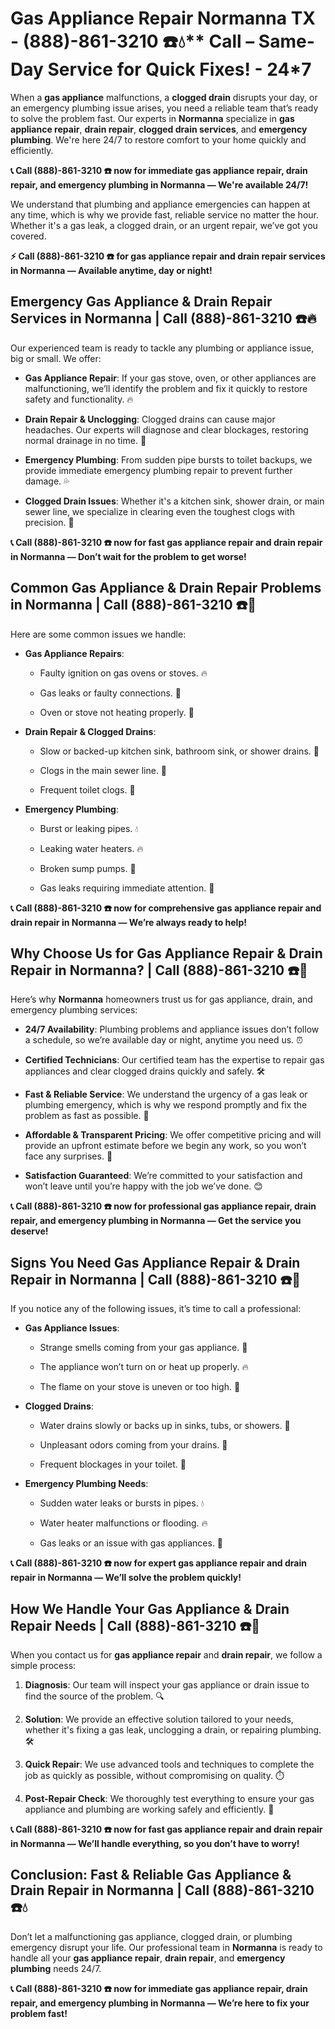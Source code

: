 # Gas Appliance Repair Normanna TX - (888)-861-3210 ☎️💧** Call – Same-Day Service for Quick Fixes! - 24*7

When a **gas appliance** malfunctions, a **clogged drain** disrupts your day, or an emergency plumbing issue arises, you need a reliable team that’s ready to solve the problem fast. Our experts in **Normanna** specialize in **gas appliance repair**, **drain repair**, **clogged drain services**, and **emergency plumbing**. We're here 24/7 to restore comfort to your home quickly and efficiently.

**📞 Call (888)-861-3210 ☎️ now for immediate **gas appliance repair**, **drain repair**, and **emergency plumbing** in Normanna — We're available 24/7!**

We understand that plumbing and appliance emergencies can happen at any time, which is why we provide fast, reliable service no matter the hour. Whether it's a gas leak, a clogged drain, or an urgent repair, we’ve got you covered.

**⚡ Call (888)-861-3210 ☎️ for **gas appliance repair** and **drain repair** services in Normanna — Available anytime, day or night!**

## **Emergency Gas Appliance & Drain Repair Services in Normanna | Call (888)-861-3210 ☎️🔥**

Our experienced team is ready to tackle any plumbing or appliance issue, big or small. We offer:

- **Gas Appliance Repair**: If your gas stove, oven, or other appliances are malfunctioning, we’ll identify the problem and fix it quickly to restore safety and functionality. 🔥
- **Drain Repair & Unclogging**: Clogged drains can cause major headaches. Our experts will diagnose and clear blockages, restoring normal drainage in no time. 🚿
- **Emergency Plumbing**: From sudden pipe bursts to toilet backups, we provide immediate emergency plumbing repair to prevent further damage. 💦
- **Clogged Drain Issues**: Whether it's a kitchen sink, shower drain, or main sewer line, we specialize in clearing even the toughest clogs with precision. 🔧

**📞 Call (888)-861-3210 ☎️ now for fast **gas appliance repair** and **drain repair** in Normanna — Don’t wait for the problem to get worse!**

## **Common Gas Appliance & Drain Repair Problems in Normanna | Call (888)-861-3210 ☎️🔧**

Here are some common issues we handle:

- **Gas Appliance Repairs**: 
  - Faulty ignition on gas ovens or stoves. 🔥
  - Gas leaks or faulty connections. 💨
  - Oven or stove not heating properly. 🍳
- **Drain Repair & Clogged Drains**: 
  - Slow or backed-up kitchen sink, bathroom sink, or shower drains. 🚿
  - Clogs in the main sewer line. 🚽
  - Frequent toilet clogs. 🚽
- **Emergency Plumbing**: 
  - Burst or leaking pipes. 💧
  - Leaking water heaters. 🔥
  - Broken sump pumps. 🚰
  - Gas leaks requiring immediate attention. 💨

**📞 Call (888)-861-3210 ☎️ now for comprehensive **gas appliance repair** and **drain repair** in Normanna — We’re always ready to help!**

## **Why Choose Us for Gas Appliance Repair & Drain Repair in Normanna? | Call (888)-861-3210 ☎️🌟**

Here’s why **Normanna** homeowners trust us for gas appliance, drain, and emergency plumbing services:

- **24/7 Availability**: Plumbing problems and appliance issues don’t follow a schedule, so we’re available day or night, anytime you need us. ⏰
- **Certified Technicians**: Our certified team has the expertise to repair gas appliances and clear clogged drains quickly and safely. 🛠️
- **Fast & Reliable Service**: We understand the urgency of a gas leak or plumbing emergency, which is why we respond promptly and fix the problem as fast as possible. 🚨
- **Affordable & Transparent Pricing**: We offer competitive pricing and will provide an upfront estimate before we begin any work, so you won’t face any surprises. 💸
- **Satisfaction Guaranteed**: We’re committed to your satisfaction and won’t leave until you’re happy with the job we’ve done. 😊

**📞 Call (888)-861-3210 ☎️ now for professional **gas appliance repair**, **drain repair**, and **emergency plumbing** in Normanna — Get the service you deserve!**

## **Signs You Need Gas Appliance Repair & Drain Repair in Normanna | Call (888)-861-3210 ☎️🚨**

If you notice any of the following issues, it’s time to call a professional:

- **Gas Appliance Issues**: 
  - Strange smells coming from your gas appliance. 💨
  - The appliance won’t turn on or heat up properly. 🔥
  - The flame on your stove is uneven or too high. 🍳
- **Clogged Drains**: 
  - Water drains slowly or backs up in sinks, tubs, or showers. 🚿
  - Unpleasant odors coming from your drains. 🌱
  - Frequent blockages in your toilet. 🚽
- **Emergency Plumbing Needs**: 
  - Sudden water leaks or bursts in pipes. 💧
  - Water heater malfunctions or flooding. 🔥
  - Gas leaks or an issue with gas appliances. 💨

**📞 Call (888)-861-3210 ☎️ now for expert **gas appliance repair** and **drain repair** in Normanna — We’ll solve the problem quickly!**

## **How We Handle Your Gas Appliance & Drain Repair Needs | Call (888)-861-3210 ☎️🔧**

When you contact us for **gas appliance repair** and **drain repair**, we follow a simple process:

1. **Diagnosis**: Our team will inspect your gas appliance or drain issue to find the source of the problem. 🔍
2. **Solution**: We provide an effective solution tailored to your needs, whether it's fixing a gas leak, unclogging a drain, or repairing plumbing. 🛠️
3. **Quick Repair**: We use advanced tools and techniques to complete the job as quickly as possible, without compromising on quality. ⏱️
4. **Post-Repair Check**: We thoroughly test everything to ensure your gas appliance and plumbing are working safely and efficiently. 🔧

**📞 Call (888)-861-3210 ☎️ now for fast **gas appliance repair** and **drain repair** in Normanna — We’ll handle everything, so you don’t have to worry!**

## **Conclusion: Fast & Reliable Gas Appliance & Drain Repair in Normanna | Call (888)-861-3210 ☎️💧**

Don’t let a malfunctioning gas appliance, clogged drain, or plumbing emergency disrupt your life. Our professional team in **Normanna** is ready to handle all your **gas appliance repair**, **drain repair**, and **emergency plumbing** needs 24/7.

**📞 Call (888)-861-3210 ☎️ now for immediate **gas appliance repair**, **drain repair**, and **emergency plumbing** in Normanna — We’re here to fix your problem fast!**
